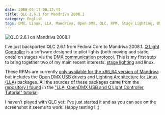 ```yaml
---
date: 2008-05-13 00:12:44
title: QLC 2.6.1 for Mandriva 2008.1
category: English
tags: DMX, Linux, LLA, Mandriva, Open DMX, QLC, RPM, Stage Lighting, USB
---
```


![QLC 2.6.1 on Mandriva 2008.1](/uploads/2008/qlc-261-on-mandriva-20081.png)

I've just backported QLC 2.6.1 from Fedora Core to Mandriva 2008.1.
[Q Light Controller](http://qlc.sourceforge.net) is a software designed to pilot
lights (both moving and static ones) on stages via the
[DMX communication protocol](http://en.wikipedia.org/wiki/DMX512-A). This is my
first step to bring together two of my main recent interests:
[stage lighting](http://en.wikipedia.org/wiki/Stage_lighting) and linux.

These RPMs are currently
[only available for the x86_64 version of Mandriva](http://github.com/kdeldycke/mandriva-specs)
but includes the
[Open DMX USB drivers](http://www.erwinrol.com/index.php?opensource/dmxusb.php)
and
[Lighting Architecture for Linux (LLA)](http://www.nomis52.net/?section=projects&sect2=lla&page=llaintro)
packages. All the sources of these packages came from the
[repository I found](http://rpms.netmindz.net/FC6/) in the
["LLA, OpenDMX USB and Q Light Controller Tutorial" tutorial](http://opendmx.net/index.php/LLA,_OpenDMX_USB_and_Q_Light_Controller_Tutorial).

I haven't played with QLC yet: I've just started it and as you can see on the
screenshot it seems to work. Happy testing ! ;)
